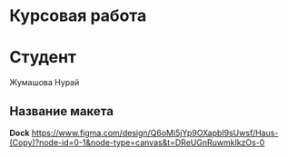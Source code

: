 # Курсовая работа

# Студент

Жумашова Нурай

## Название макета

**Dock**
https://www.figma.com/design/Q6oMi5jYp9OXapbI9sUwsf/Haus-(Copy)?node-id=0-1&node-type=canvas&t=DReUGnRuwmkIkzOs-0
